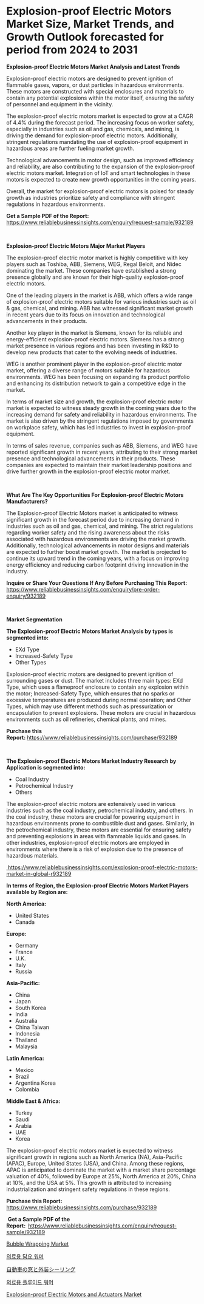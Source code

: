 <p><h1>Explosion-proof Electric Motors Market Size, Market Trends, and Growth Outlook forecasted for period from 2024 to 2031</h1></p><p><strong>Explosion-proof Electric Motors Market Analysis and Latest Trends</strong></p>
<p><p>Explosion-proof electric motors are designed to prevent ignition of flammable gases, vapors, or dust particles in hazardous environments. These motors are constructed with special enclosures and materials to contain any potential explosions within the motor itself, ensuring the safety of personnel and equipment in the vicinity.</p><p>The explosion-proof electric motors market is expected to grow at a CAGR of 4.4% during the forecast period. The increasing focus on worker safety, especially in industries such as oil and gas, chemicals, and mining, is driving the demand for explosion-proof electric motors. Additionally, stringent regulations mandating the use of explosion-proof equipment in hazardous areas are further fueling market growth.</p><p>Technological advancements in motor design, such as improved efficiency and reliability, are also contributing to the expansion of the explosion-proof electric motors market. Integration of IoT and smart technologies in these motors is expected to create new growth opportunities in the coming years.</p><p>Overall, the market for explosion-proof electric motors is poised for steady growth as industries prioritize safety and compliance with stringent regulations in hazardous environments.</p></p>
<p><strong>Get a Sample PDF of the Report:&nbsp;</strong> <a href="https://www.reliablebusinessinsights.com/enquiry/request-sample/932189">https://www.reliablebusinessinsights.com/enquiry/request-sample/932189</a></p>
<p>&nbsp;</p>
<p><strong>Explosion-proof Electric Motors Major Market Players</strong></p>
<p><p>The explosion-proof electric motor market is highly competitive with key players such as Toshiba, ABB, Siemens, WEG, Regal Beloit, and Nidec dominating the market. These companies have established a strong presence globally and are known for their high-quality explosion-proof electric motors.</p><p>One of the leading players in the market is ABB, which offers a wide range of explosion-proof electric motors suitable for various industries such as oil & gas, chemical, and mining. ABB has witnessed significant market growth in recent years due to its focus on innovation and technological advancements in their products.</p><p>Another key player in the market is Siemens, known for its reliable and energy-efficient explosion-proof electric motors. Siemens has a strong market presence in various regions and has been investing in R&D to develop new products that cater to the evolving needs of industries.</p><p>WEG is another prominent player in the explosion-proof electric motor market, offering a diverse range of motors suitable for hazardous environments. WEG has been focusing on expanding its product portfolio and enhancing its distribution network to gain a competitive edge in the market.</p><p>In terms of market size and growth, the explosion-proof electric motor market is expected to witness steady growth in the coming years due to the increasing demand for safety and reliability in hazardous environments. The market is also driven by the stringent regulations imposed by governments on workplace safety, which has led industries to invest in explosion-proof equipment.</p><p>In terms of sales revenue, companies such as ABB, Siemens, and WEG have reported significant growth in recent years, attributing to their strong market presence and technological advancements in their products. These companies are expected to maintain their market leadership positions and drive further growth in the explosion-proof electric motor market.</p></p>
<p>&nbsp;</p>
<p><strong>What Are The Key Opportunities For Explosion-proof Electric Motors Manufacturers?</strong></p>
<p><p>The Explosion-proof Electric Motors market is anticipated to witness significant growth in the forecast period due to increasing demand in industries such as oil and gas, chemical, and mining. The strict regulations regarding worker safety and the rising awareness about the risks associated with hazardous environments are driving the market growth. Additionally, technological advancements in motor designs and materials are expected to further boost market growth. The market is projected to continue its upward trend in the coming years, with a focus on improving energy efficiency and reducing carbon footprint driving innovation in the industry.</p></p>
<p><strong>Inquire or Share Your Questions If Any Before Purchasing This Report:</strong> <a href="https://www.reliablebusinessinsights.com/enquiry/pre-order-enquiry/932189">https://www.reliablebusinessinsights.com/enquiry/pre-order-enquiry/932189</a></p>
<p>&nbsp;</p>
<p><strong>Market Segmentation</strong></p>
<p><strong>The Explosion-proof Electric Motors Market Analysis by types is segmented into:</strong></p>
<p><ul><li>EXd Type</li><li>Increased-Safety Type</li><li>Other Types</li></ul></p>
<p><p>Explosion-proof electric motors are designed to prevent ignition of surrounding gases or dust. The market includes three main types: EXd Type, which uses a flameproof enclosure to contain any explosion within the motor; Increased-Safety Type, which ensures that no sparks or excessive temperatures are produced during normal operation; and Other Types, which may use different methods such as pressurization or encapsulation to prevent explosions. These motors are crucial in hazardous environments such as oil refineries, chemical plants, and mines.</p></p>
<p><strong>Purchase this Report:&nbsp;</strong><a href="https://www.reliablebusinessinsights.com/purchase/932189">https://www.reliablebusinessinsights.com/purchase/932189</a></p>
<p>&nbsp;</p>
<p><strong>The Explosion-proof Electric Motors Market Industry Research by Application is segmented into:</strong></p>
<p><ul><li>Coal Industry</li><li>Petrochemical Industry</li><li>Others</li></ul></p>
<p><p>The explosion-proof electric motors are extensively used in various industries such as the coal industry, petrochemical industry, and others. In the coal industry, these motors are crucial for powering equipment in hazardous environments prone to combustible dust and gases. Similarly, in the petrochemical industry, these motors are essential for ensuring safety and preventing explosions in areas with flammable liquids and gases. In other industries, explosion-proof electric motors are employed in environments where there is a risk of explosion due to the presence of hazardous materials.</p></p>
<p><a href="https://www.reliablebusinessinsights.com/explosion-proof-electric-motors-market-in-global-r932189">&nbsp;https://www.reliablebusinessinsights.com/explosion-proof-electric-motors-market-in-global-r932189</a></p>
<p><strong>In terms of Region, the Explosion-proof Electric Motors Market Players available by Region are:</strong></p>
<p>
    <p> <strong> North America: </strong>
        <ul>
            <li>United States</li>
            <li>Canada</li>
        </ul>
        </p> 
    <p> <strong> Europe: </strong>
        <ul>
            <li>Germany</li>
            <li>France</li>
            <li>U.K.</li>
            <li>Italy</li>
            <li>Russia</li>
        </ul>
        </p> 
    <p> <strong> Asia-Pacific: </strong>
        <ul>
            <li>China</li>
            <li>Japan</li>
            <li>South Korea</li>
            <li>India</li>
            <li>Australia</li>
            <li>China Taiwan</li>
            <li>Indonesia</li>
            <li>Thailand</li>
            <li>Malaysia</li>
        </ul>
        </p> 
    <p> <strong> Latin America: </strong>
        <ul>
            <li>Mexico</li>
            <li>Brazil</li>
            <li>Argentina Korea</li>
            <li>Colombia</li>
        </ul>
        </p> 
    <p> <strong> Middle East & Africa: </strong>
        <ul>
            <li>Turkey</li>
            <li>Saudi</li>
            <li>Arabia</li>
            <li>UAE</li>
            <li>Korea</li>
        </ul>
    </p>
    </p>
<p><p>The explosion-proof electric motors market is expected to witness significant growth in regions such as North America (NA), Asia-Pacific (APAC), Europe, United States (USA), and China. Among these regions, APAC is anticipated to dominate the market with a market share percentage valuation of 40%, followed by Europe at 25%, North America at 20%, China at 10%, and the USA at 5%. This growth is attributed to increasing industrialization and stringent safety regulations in these regions.</p></p>
<p><strong>Purchase this Report: </strong><a href="https://www.reliablebusinessinsights.com/purchase/932189">https://www.reliablebusinessinsights.com/purchase/932189</a></p>
<p>&nbsp;<strong>Get a Sample PDF of the Report:&nbsp;&nbsp;</strong><a href="https://www.reliablebusinessinsights.com/enquiry/request-sample/932189">https://www.reliablebusinessinsights.com/enquiry/request-sample/932189</a></p>
<p><strong></strong></p>
<p><p><a href="https://github.com/LeilaniWyman2021/Market-Research-Report-List-1/blob/main/bubble-wrapping-market.md">Bubble Wrapping Market</a></p><p><a href="https://github.com/giancarlo642004/Market-Research-Report-List-1/blob/main/764638677196.md">의료용 담요 워머</a></p><p><a href="https://github.com/SarahFahey88/Market-Research-Report-List-1/blob/main/797822783324.md">自動車の窓と外装シーリング</a></p><p><a href="https://github.com/rustymarie2024/Market-Research-Report-List-1/blob/main/457405177197.md">의료용 플루이드 워머</a></p><p><a href="https://github.com/NikolasKirlin2023/Market-Research-Report-List-1/blob/main/explosion-proof-electric-motors-and-actuators-market.md">Explosion-proof Electric Motors and Actuators Market</a></p></p>